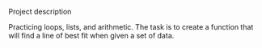 Project description

Practicing loops, lists, and arithmetic.
The task is to create a function that will find a line of best fit when given a set of data.
